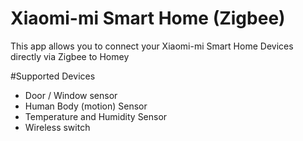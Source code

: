 # Xiaomi-mi Smart Home (Zigbee)

This app allows you to connect your Xiaomi-mi Smart Home Devices directly via Zigbee to Homey

#Supported Devices

* Door / Window sensor   
* Human Body (motion) Sensor
* Temperature and Humidity Sensor
* Wireless switch
